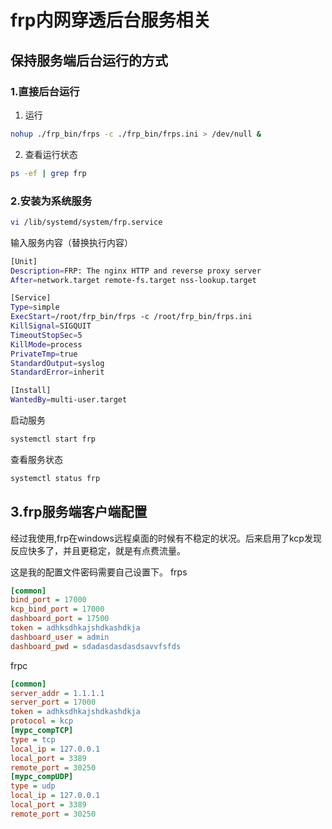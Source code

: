# frp内网穿透后台服务相关

## 保持服务端后台运行的方式

### 1.直接后台运行

1. 运行
```bash
nohup ./frp_bin/frps -c ./frp_bin/frps.ini > /dev/null &
```
2. 查看运行状态

```bash
ps -ef | grep frp
```

### 2.安装为系统服务

```bash
vi /lib/systemd/system/frp.service
```
输入服务内容（替换执行内容）
```bash
[Unit]
Description=FRP: The nginx HTTP and reverse proxy server
After=network.target remote-fs.target nss-lookup.target

[Service]
Type=simple
ExecStart=/root/frp_bin/frps -c /root/frp_bin/frps.ini
KillSignal=SIGQUIT
TimeoutStopSec=5
KillMode=process
PrivateTmp=true
StandardOutput=syslog
StandardError=inherit

[Install]
WantedBy=multi-user.target
```
启动服务
```bash
systemctl start frp
```
查看服务状态
```bash
systemctl status frp
```
## 3.frp服务端客户端配置
  经过我使用,frp在windows远程桌面的时候有不稳定的状况。后来启用了kcp发现反应快多了，并且更稳定，就是有点费流量。

这是我的配置文件密码需要自己设置下。
frps
```ini
[common]
bind_port = 17000
kcp_bind_port = 17000
dashboard_port = 17500
token = adhksdhkajshdkashdkja
dashboard_user = admin
dashboard_pwd = sdadasdasdasdsavvfsfds
```

frpc
```ini
[common]
server_addr = 1.1.1.1
server_port = 17000
token = adhksdhkajshdkashdkja
protocol = kcp
[mypc_compTCP]
type = tcp
local_ip = 127.0.0.1
local_port = 3389
remote_port = 30250
[mypc_compUDP]
type = udp
local_ip = 127.0.0.1
local_port = 3389
remote_port = 30250
```